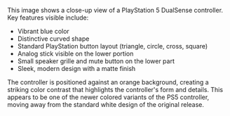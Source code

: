 This image shows a close-up view of a PlayStation 5 DualSense controller. Key features visible include:

- Vibrant blue color
- Distinctive curved shape
- Standard PlayStation button layout (triangle, circle, cross, square)
- Analog stick visible on the lower portion
- Small speaker grille and mute button on the lower part
- Sleek, modern design with a matte finish

The controller is positioned against an orange background, creating a striking color contrast that highlights the controller's form and details. This appears to be one of the newer colored variants of the PS5 controller, moving away from the standard white design of the original release.